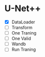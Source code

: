 # U-Net++
- [x] DataLoader
- [ ] Transform
- [ ] One Traning
- [ ] One Valid
- [ ] Wandb
- [ ] Run Traning